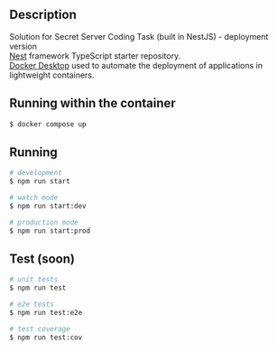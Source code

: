## Description
Solution for Secret Server Coding Task (built in NestJS) - deployment version</br>
[Nest](https://github.com/nestjs/nest) framework TypeScript starter repository.</br>
[Docker Desktop](https://www.docker.com/) used to automate the deployment of applications in lightweight containers.

## Running within the container

```bash
$ docker compose up
```

## Running

```bash
# development
$ npm run start

# watch mode
$ npm run start:dev

# production mode
$ npm run start:prod
```

## Test (soon)

```bash
# unit tests
$ npm run test

# e2e tests
$ npm run test:e2e

# test coverage
$ npm run test:cov
```
